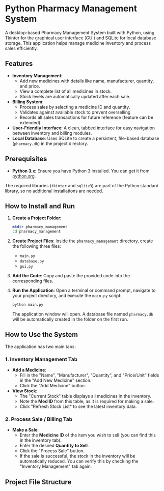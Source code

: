 # Python Pharmacy Management System

A desktop-based Pharmacy Management System built with Python, using Tkinter for the graphical user interface (GUI) and SQLite for local database storage. This application helps manage medicine inventory and process sales efficiently.

## Features

*   **Inventory Management**:
    *   Add new medicines with details like name, manufacturer, quantity, and price.
    *   View a complete list of all medicines in stock.
    *   Stock levels are automatically updated after each sale.
*   **Billing System**:
    *   Process sales by selecting a medicine ID and quantity.
    *   Validates against available stock to prevent overselling.
    *   Records all sales transactions for future reference (feature can be extended).
*   **User-Friendly Interface**: A clean, tabbed interface for easy navigation between inventory and billing modules.
*   **Local Database**: Uses SQLite to create a persistent, file-based database (`pharmacy.db`) in the project directory.

## Prerequisites

*   **Python 3.x**: Ensure you have Python 3 installed. You can get it from [python.org](https://www.python.org/downloads/).

The required libraries (`tkinter` and `sqlite3`) are part of the Python standard library, so no additional installations are needed.

## How to Install and Run

1.  **Create a Project Folder**:
    ```bash
    mkdir pharmacy_management
    cd pharmacy_management
    ```

2.  **Create Project Files**:
    Inside the `pharmacy_management` directory, create the following three files:
    *   `main.py`
    *   `database.py`
    *   `gui.py`

3.  **Add the Code**:
    Copy and paste the provided code into the corresponding files.

4.  **Run the Application**:
    Open a terminal or command prompt, navigate to your project directory, and execute the `main.py` script:
    ```bash
    python main.py
    ```
    The application window will open. A database file named `pharmacy.db` will be automatically created in the folder on the first run.

## How to Use the System

The application has two main tabs:

### 1. Inventory Management Tab

*   **Add a Medicine**:
    *   Fill in the "Name", "Manufacturer", "Quantity", and "Price/Unit" fields in the "Add New Medicine" section.
    *   Click the "Add Medicine" button.
*   **View Stock**:
    *   The "Current Stock" table displays all medicines in the inventory.
    *   Note the **Med ID** from this table, as it is required for making a sale.
    *   Click "Refresh Stock List" to see the latest inventory data.

### 2. Process Sale / Billing Tab

*   **Make a Sale**:
    *   Enter the **Medicine ID** of the item you wish to sell (you can find this in the inventory tab).
    *   Enter the desired **Quantity to Sell**.
    *   Click the "Process Sale" button.
    *   If the sale is successful, the stock in the inventory will be automatically reduced. You can verify this by checking the "Inventory Management" tab again.

## Project File Structure
